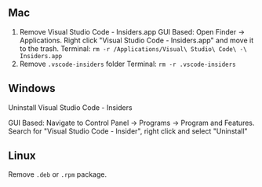 ## Mac
1) Remove Visual Studio Code - Insiders.app
GUI Based: Open Finder -> Applications. Right click "Visual Studio Code - Insiders.app" and move it to the trash. 
Terminal: `rm -r /Applications/Visual\ Studio\ Code\ -\ Insiders.app`
2) Remove `.vscode-insiders` folder
Terminal: `rm -r .vscode-insiders`

## Windows
Uninstall Visual Studio Code - Insiders

GUI Based: Navigate to Control Panel -> Programs -> Program and Features. Search for "Visual Studio Code - Insider", right click and select "Uninstall"

## Linux
Remove `.deb` or `.rpm` package. 
